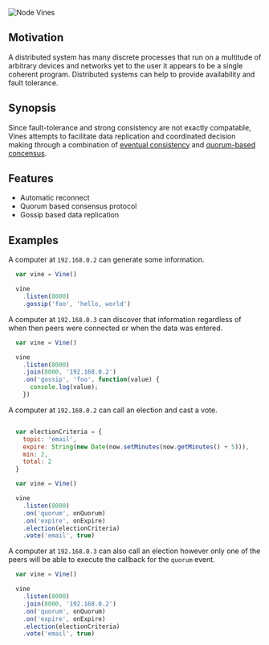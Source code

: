 ![Node Vines](https://raw.github.com/hij1nx/vines/master/node-vines.png)

## Motivation

A distributed system has many discrete processes that run on a multitude of
arbitrary devices and networks yet to the user it appears to be a single
coherent program. Distributed systems can help to provide availability and 
fault tolerance.

## Synopsis

Since fault-tolerance and strong consistency are not exactly compatable, 
Vines attempts to facilitate data replication and coordinated decision 
making through a combination of [eventual consistency][0] and 
[quorum-based concensus][1].

## Features

 - Automatic reconnect
 - Quorum based consensus protocol
 - Gossip based data replication

## Examples

A computer at `192.168.0.2` can generate some information.

```js
  var vine = Vine()

  vine
    .listen(8000)
    .gossip('foo', 'hello, world')
```

A computer at `192.168.0.3` can discover that information regardless of
when then peers were connected or when the data was entered.

```js
  var vine = Vine()

  vine
    .listen(8000)
    .join(8000, '192.168.0.2')
    .on('gossip', 'foo', function(value) {
      console.log(value);
    })
```

A computer at `192.168.0.2` can call an election and cast a vote.

```js

  var electionCriteria = {
    topic: 'email',
    expire: String(new Date(now.setMinutes(now.getMinutes() + 5))),
    min: 2,
    total: 2
  }

  var vine = Vine()

  vine
    .listen(8000)
    .on('quorum', onQuorum)
    .on('expire', onExpire)
    .election(electionCriteria)
    .vote('email', true)
```

A computer at `192.168.0.3` can also call an election however only one
of the peers will be able to execute the callback for the `quorum` event.

```js
  var vine = Vine()

  vine
    .listen(8000)
    .join(8000, '192.168.0.2')
    .on('quorum', onQuorum)
    .on('expire', onExpire)
    .election(electionCriteria)
    .vote('email', true)
```

[0]:http://www.oracle.com/technetwork/products/nosqldb/documentation/consistency-explained-1659908.pdf
[1]:http://pbs.cs.berkeley.edu/pbs-vldb2012.pdf
[2]:http://www.cs.utexas.edu/~lorenzo/papers/p14-alvisi.pdf
[3]:http://citeseerx.ist.psu.edu/viewdoc/download;jsessionid=5A7801DAF5FBEDD7D15599DEA8AA2677?doi=10.1.1.34.9524&rep=rep1&type=pdf
[4]:http://net.pku.edu.cn/~course/cs501/2011/resource/2006-Book-distributed%20systems%20principles%20and%20paradigms%202nd%20edition.pdf
